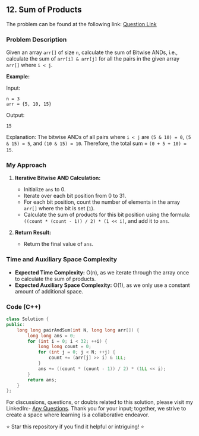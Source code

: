 ## 12. Sum of Products

The problem can be found at the following link: [Question Link](https://www.geeksforgeeks.org/problems/sum-of-products5049/1)

### Problem Description

Given an array `arr[]` of size `n`, calculate the sum of Bitwise ANDs, i.e., calculate the sum of `arr[i] & arr[j]` for all the pairs in the given array `arr[]` where `i < j`.

**Example:**

Input:
```
n = 3
arr = {5, 10, 15}
```
Output:
```
15
```
Explanation:
The bitwise ANDs of all pairs where `i < j` are `(5 & 10) = 0`, `(5 & 15) = 5`, and `(10 & 15) = 10`.
Therefore, the total sum = `(0 + 5 + 10) = 15`.


### My Approach

1. **Iterative Bitwise AND Calculation:**
   - Initialize `ans` to 0.
   - Iterate over each bit position from 0 to 31.
   - For each bit position, count the number of elements in the array `arr[]` where the bit is set (`1`).
   - Calculate the sum of products for this bit position using the formula: `((count * (count - 1)) / 2) * (1 << i)`, and add it to `ans`.

2. **Return Result:**
   - Return the final value of `ans`.

### Time and Auxiliary Space Complexity

- **Expected Time Complexity:** O(n), as we iterate through the array once to calculate the sum of products.
- **Expected Auxiliary Space Complexity:** O(1), as we only use a constant amount of additional space.

### Code (C++)

```cpp
class Solution {
public:
    long long pairAndSum(int N, long long arr[]) {
        long long ans = 0;
        for (int i = 0; i < 32; ++i) {
            long long count = 0;
            for (int j = 0; j < N; ++j) {
                count += (arr[j] >> i) & 1LL;
            }
            ans += ((count * (count - 1)) / 2) * (1LL << i);
        }
        return ans;
    }
};
```

For discussions, questions, or doubts related to this solution, please visit my LinkedIn:- [Any Questions](https://www.linkedin.com/in/het-patel-8b110525a/).
Thank you for your input; together, we strive to create a space where learning is a collaborative endeavor.

⭐ Star this repository if you find it helpful or intriguing! ⭐
